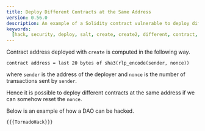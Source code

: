 ```yaml
---
title: Deploy Different Contracts at the Same Address
version: 0.56.0
description: An example of a Solidity contract vulnerable to deploy different contracts at the same address
keywords:
  [hack, security, deploy, salt, create, create2, different, contract, same, address]
---
```


Contract address deployed with `create` is computed in the following way.

```
contract address = last 20 bytes of sha3(rlp_encode(sender, nonce))
```

where `sender` is the address of the deployer and `nonce` is the number of transactions sent by `sender`.

Hence it is possible to deploy different contracts at the same address if we can somehow reset the `nonce`.

Below is an example of how a DAO can be hacked.

```solidity
{{{TornadoHack}}}
```
